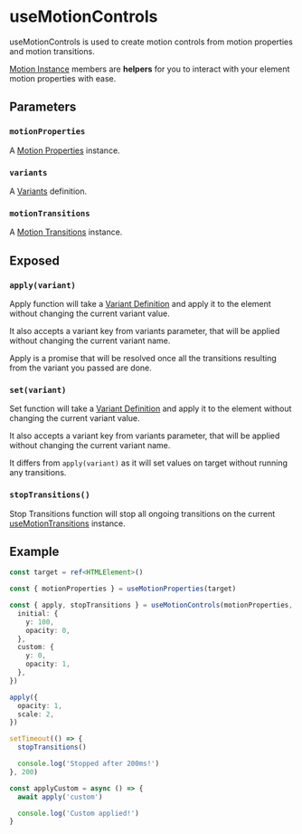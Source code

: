 # useMotionControls

useMotionControls is used to create motion controls from motion properties and motion transitions.

[Motion Instance](/features/motion-instance) members are **helpers** for you to interact with your element motion properties with ease.

## Parameters

### `motionProperties`

A [Motion Properties](/api/use-motion-properties) instance.

### `variants`

A [Variants](/features/variants#custom-variants) definition.

### `motionTransitions`

A [Motion Transitions](/api/use-motion-transitions) instance.

## Exposed

### `apply(variant)`

Apply function will take a [Variant Definition](/features/variants) and apply it to the element without changing the current variant value.

It also accepts a variant key from variants parameter, that will be applied without changing the current variant name.

Apply is a promise that will be resolved once all the transitions resulting from the variant you passed are done.

### `set(variant)`

Set function will take a [Variant Definition](/features/variants) and apply it to the element without changing the current variant value.

It also accepts a variant key from variants parameter, that will be applied without changing the current variant name.

It differs from `apply(variant)` as it will set values on target without running any transitions.

### `stopTransitions()`

Stop Transitions function will stop all ongoing transitions on the current [useMotionTransitions](/api/use-motion-transitions) instance.

## Example

```typescript
const target = ref<HTMLElement>()

const { motionProperties } = useMotionProperties(target)

const { apply, stopTransitions } = useMotionControls(motionProperties, {
  initial: {
    y: 100,
    opacity: 0,
  },
  custom: {
    y: 0,
    opacity: 1,
  },
})

apply({
  opacity: 1,
  scale: 2,
})

setTimeout(() => {
  stopTransitions()

  console.log('Stopped after 200ms!')
}, 200)

const applyCustom = async () => {
  await apply('custom')

  console.log('Custom applied!')
}
```
